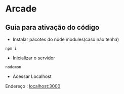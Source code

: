 # Arcade
 
## Guia para ativação do código

- Instalar pacotes do node modules(caso não tenha) 
```node
npm i
```

- Inicializar o servidor
```node
nodemon
```

- Acessar Localhost

Endereço : [localhost:3000](http://localhost:3000/)
